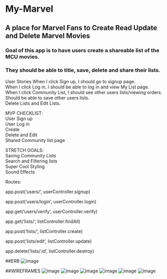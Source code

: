 # My-Marvel

## A place for Marvel Fans to Create Read Update and Delete Marvel Movies

### Goal of this app is to have users create a shareable list of the MCU movies.
### They should be able to title, save, delete and share their lists.

User Stories
When I click Sign up, I should go to signup page.<br/>
When I click Log in, I should be able to log in and view My List page.<br/>
When I click Community List, I should see other users lists/viewing orders.<br/>
Should be able to save other users lists.<br/>
Delete Lists and Edit Lists.<br/>
    
    
MVP CHECKLIST:<br/>
User Sign up<br/>
User Log in<br/>
Create<br/>
Delete and Edit<br/>
Shared Community list page<br/>


STRETCH GOALS:<br/>
Saving Community Lists<br/>
Search and Filtering lists<br/>
Super Cool Styling<br/>
Sound Effects<br/>

Routes:<br/>

app.post(‘users/‘, userController.signup)<br/>

app.post(‘users/login’, userController.login)<br/>

app.get(‘users/verify’, userController.verify)<br/>

app.get(‘lists/‘, listController.findAll)<br/>

app.post(‘lists/‘, listController.create)<br/>

app.post(‘lists/edit’, listController.update)<br/>

app.delete(‘lists/:id’, listController.destroy)

##ERB
![image](https://user-images.githubusercontent.com/79672776/116503577-7494f280-a884-11eb-9c88-0864fbff7b67.png)

##WIREFRAMES
![image](https://user-images.githubusercontent.com/79672776/116503626-8ffffd80-a884-11eb-9d08-41dbae67b13c.png)
![image](https://user-images.githubusercontent.com/79672776/116503637-95f5de80-a884-11eb-95ec-6551ed4938ce.png)
![image](https://user-images.githubusercontent.com/79672776/116503655-9b532900-a884-11eb-84a2-2c52e260f505.png)
![image](https://user-images.githubusercontent.com/79672776/116503665-a443fa80-a884-11eb-81f5-eb63d3dd8abc.png)
![image](https://user-images.githubusercontent.com/79672776/116503670-aa39db80-a884-11eb-8f00-470dc7e0c068.png)
![image](https://user-images.githubusercontent.com/79672776/116503672-ae65f900-a884-11eb-94d8-bb8594cdb8e1.png)
